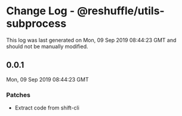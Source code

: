 # Change Log - @reshuffle/utils-subprocess

This log was last generated on Mon, 09 Sep 2019 08:44:23 GMT and should not be manually modified.

## 0.0.1
Mon, 09 Sep 2019 08:44:23 GMT

### Patches

- Extract code from shift-cli

